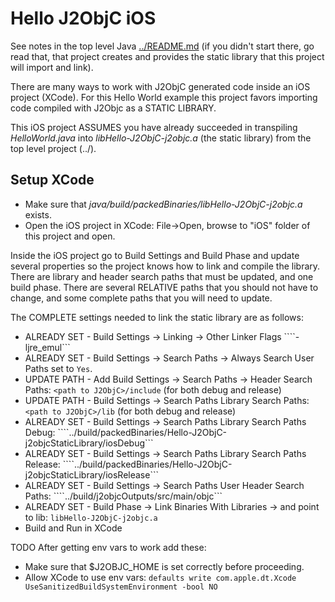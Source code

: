 Hello J2ObjC iOS
================

See notes in the top level Java [../README.md](../README.md) (if you didn't start there, go read that, that project creates and provides the static library that this project will import and link).

There are many ways to work with J2ObjC generated code inside an iOS project (XCode).
For this Hello World example this project favors importing code compiled with J2Objc as a STATIC LIBRARY.

This iOS project ASSUMES you have already succeeded in transpiling
*HelloWorld.java* into *libHello-J2ObjC-j2objc.a* (the static library) from the top level project (../).



Setup XCode
-----------

* Make sure that *java/build/packedBinaries/libHello-J2ObjC-j2objc.a* exists.
* Open the iOS project in XCode: File->Open, browse to "iOS" folder of this project and open.

Inside the iOS project go to Build Settings and Build Phase and update several properties so the project knows how to link and compile the library.   
There are library and header search paths that must be updated, and one build phase.
There are several RELATIVE paths that you should not have to change, and some complete paths that you will need to update.

The COMPLETE settings needed to link the static library are as follows:
* ALREADY SET - Build Settings -> Linking -> Other Linker Flags ````-ljre_emul```
* ALREADY SET - Build Settings -> Search Paths -> Always Search User Paths set to ```Yes```.
* UPDATE PATH - Add Build Settings -> Search Paths -> Header Search Paths: ```<path to J2ObjC>/include``` (for both debug and release)
* UPDATE PATH - Build Settings -> Search Paths Library Search Paths: ```<path to J2ObjC>/lib``` (for both debug and release)
* ALREADY SET - Build Settings -> Search Paths Library Search Paths Debug: ````../build/packedBinaries/Hello-J2ObjC-j2objcStaticLibrary/iosDebug```
* ALREADY SET - Build Settings -> Search Paths Library Search Paths Release: ````../build/packedBinaries/Hello-J2ObjC-j2objcStaticLibrary/iosRelease```
* ALREADY SET - Build Settings -> Search Paths User Header Search Paths: ````../build/j2objcOutputs/src/main/objc```
* ALREADY SET - Build Phase -> Link Binaries With Libraries -> and point to lib: ```libHello-J2ObjC-j2objc.a```
* Build and Run in XCode


TODO
After getting env vars to work add these:
* Make sure that $J2OBJC_HOME is set correctly before proceeding.
* Allow XCode to use env vars: ```defaults write com.apple.dt.Xcode UseSanitizedBuildSystemEnvironment -bool NO```





